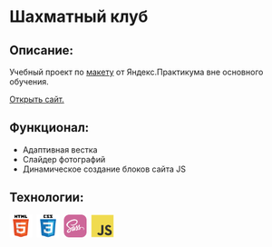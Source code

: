 # Шахматный клуб

## Описание:

Учебный проект по [макету](https://www.figma.com/file/G3UWFlQmNtNs67751YiDH2/Month-of-Landings_external-link?node-id=2%3A2&t=lg2E4dG9CilbX1Mg-0) от Яндекс.Практикума вне основного обучения.

[Открыть сайт.](https://ev-kos.github.io/chess-club/)

## Функционал:

- Адаптивная вестка
- Слайдер фотографий
- Динамическое создание блоков сайта JS

## Технологии:

<img src="https://github.com/devicons/devicon/blob/master/icons/html5/html5-original-wordmark.svg" width="40" height="40"/>&nbsp; 
<img src="https://github.com/devicons/devicon/blob/master/icons/css3/css3-original-wordmark.svg" width="40" height="40"/>&nbsp; 
<img src="https://raw.githubusercontent.com/tandpfun/skill-icons/a50fa57465e82a1147fa512fb3d64cc5902df578/icons/Sass.svg" width="40" height="40"/>&nbsp;
<img src="https://github.com/devicons/devicon/blob/master/icons/javascript/javascript-original.svg" width="40" height="40"/>&nbsp; 
